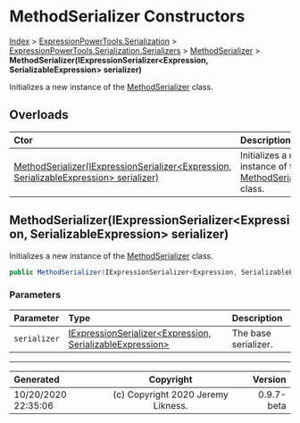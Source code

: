 ﻿# MethodSerializer Constructors

[Index](../index.md) > [ExpressionPowerTools.Serialization](ExpressionPowerTools.Serialization.a.md) > [ExpressionPowerTools.Serialization.Serializers](ExpressionPowerTools.Serialization.Serializers.n.md) > [MethodSerializer](ExpressionPowerTools.Serialization.Serializers.MethodSerializer.cs.md) > **MethodSerializer(IExpressionSerializer&lt;Expression, SerializableExpression> serializer)**

Initializes a new instance of the [MethodSerializer](ExpressionPowerTools.Serialization.Serializers.MethodSerializer.cs.md) class.

## Overloads

| Ctor | Description |
| :-- | :-- |
| [MethodSerializer(IExpressionSerializer&lt;Expression, SerializableExpression> serializer)](#methodserializeriexpressionserializerexpression-serializableexpression-serializer) | Initializes a new instance of the [MethodSerializer](ExpressionPowerTools.Serialization.Serializers.MethodSerializer.cs.md) class. |

## MethodSerializer(IExpressionSerializer&lt;Expression, SerializableExpression> serializer)

Initializes a new instance of the [MethodSerializer](ExpressionPowerTools.Serialization.Serializers.MethodSerializer.cs.md) class.

```csharp
public MethodSerializer(IExpressionSerializer<Expression, SerializableExpression> serializer)
```

### Parameters

| Parameter | Type | Description |
| :-- | :-- | :-- |
| `serializer` | [IExpressionSerializer&lt;Expression, SerializableExpression>](ExpressionPowerTools.Serialization.Signatures.IExpressionSerializer`2.i.md) | The base serializer. |



---

| Generated | Copyright | Version |
| :-- | :-: | --: |
| 10/20/2020 22:35:06 | (c) Copyright 2020 Jeremy Likness. | 0.9.7-beta |
